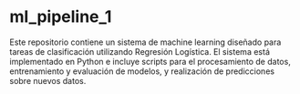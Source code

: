 # ml_pipeline_1
Este repositorio contiene un sistema de machine learning diseñado para tareas de clasificación utilizando Regresión Logística. El sistema está implementado en Python e incluye scripts para el procesamiento de datos, entrenamiento y evaluación de modelos, y realización de predicciones sobre nuevos datos.
